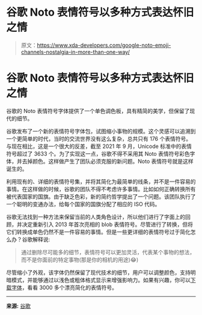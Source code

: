 # 谷歌 Noto 表情符号以多种方式表达怀旧之情

> 原文：<https://www.xda-developers.com/google-noto-emoji-channels-nostalgia-in-more-than-one-way/>

# 谷歌 Noto 表情符号以多种方式表达怀旧之情

谷歌的 Noto 表情符号字体提供了一个单色调色板，具有精简的美学，但保留了现代的细节。

谷歌发布了一个新的表情符号字体包，试图缩小事物的规模。这个灵感可以追溯到一个更简单的时代，当时的交流世界没有这么复杂，总共只有 176 个表情符号。与现在相比，这是一个很大的反差，截至 2021 年 9 月，Unicode 标准中的表情符号超过了 3633 个。为了实现这一点，谷歌不得不采用其 Noto 表情符号彩色字体，并去掉颜色。这样做产生了团队必须克服的新问题。Noto 表情符号就是这样诞生的。

利用现有的、详细的表情符号集，并将其简化为最简单的线条，并不是一件容易的事情。在这样做的时候，谷歌的团队不得不考虑许多事情。比如如何正确转换所有被代表国家的国旗。由于缺乏色彩，新的简约哲学提出了一个问题。该团队执行了一个聪明的变通办法，给每个国家的国旗分配了相应的 ISO 代码。

谷歌无法找到一种方法来保留当前的人类角色设计，所以他们进行了字面上的回顾，并决定重新引入 2013 年首次亮相的 blob 表情符号。尽管进行了转换，但将它们转换成单色仍然不是一件容易的事情。但是一些更详细的表情符号过于简化怎么办？谷歌解释说:

> 通过删除尽可能多的细节，表情符号可以更加灵活，代表某个事物的想法，而不是你面前的特定事物(那是你的相机的用途)😂)

尽管缩小了外观，该字体仍然保留了现代技术的细节，用户可以调整颜色，支持明暗模式，并能够通过以浅色或粗体格式显示来增强影响力。如果有兴趣，你可以[下载字体](https://fonts.google.com/noto/specimen/Noto+Emoji)，看看 3000 多个漂亮简化的表情符号。

* * *

**来源:** [谷歌](https://developers.googleblog.com/2022/04/what-is-black-and-white-and-read-all.html)